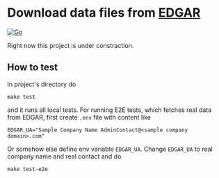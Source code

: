 # Download data files from [EDGAR](https://www.sec.gov/edgar)

[![Go](https://github.com/dsh2dsh/edgar/actions/workflows/go.yml/badge.svg)](https://github.com/dsh2dsh/edgar/actions/workflows/go.yml)

Right now this project is under constraction.

## How to test

In project's directory do

``` shell
make test
```

and it runs all local tests. For running E2E tests, which fetches real data from
EDGAR, first create `.env` file with content like

```
EDGAR_UA="Sample Company Name AdminContact@<sample company domain>.com"
```

Or somehow else define env variable `EDGAR_UA`. Change `EDGAR_UA` to real
company name and real contact and do

``` shell
make test-e2e
```
